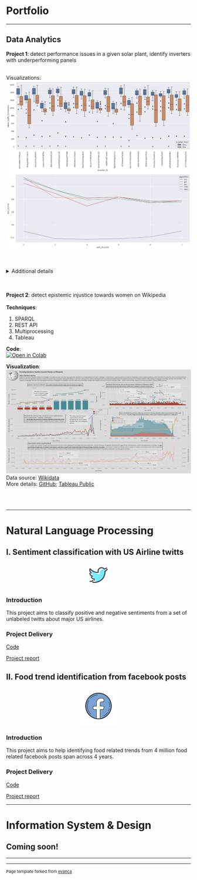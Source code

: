 ﻿# **Portfolio**

---
## **Data Analytics**

**Project 1**: detect performance issues in a given solar plant, identify inverters with underperforming panels<br><br>

Visualizations:<br>
<img src="images/inverter_light_conversion.png" width="700"/> 
<img src="images/optimal K.png" width="700"/><br>
<br><br>

<details>
<summary>Additional details</summary>
<br>
Techniques:

 1. EDA 
 2. Clustering 
 3. Time-series analysis

<br>
Code: <a  href="https://colab.research.google.com/drive/1btPn-c57E9ND-kv4wNZT-GEnkKFZuW44?usp=sharing"  target="_parent"><img  src="https://colab.research.google.com/assets/colab-badge.svg"  alt="Open in Colab"/></a>

Data source: [Kaggle](https://www.kaggle.com/anikannal/solar-power-generation-data) <br>
	More details: [GitHub](https://github.com/mx-hxh/colab-solar)
</details>
&nbsp;<br>&nbsp;<br>

**Project 2**: detect epistemic injustice towards women on Wikipedia
</br><br>
**Techniques**:

 1. SPARQL
 2. REST API
 3. Multiprocessing
 4. Tableau

**Code**:<br>
<a href="https://colab.research.google.com/drive/1k4TkItYtppNolsXvqVLrPQvIeGS6mrCy?usp=sharing"  target="_parent"><img  src="https://colab.research.google.com/assets/colab-badge.svg"  alt="Open in Colab"/></a>
 
 **Visualization**:<br>
<img src="images/Epistemic_injustice_tableau.png" width="700"/> <br>
Data source: [Wikidata](https://query.wikidata.org/) <br>
More details: [GitHub](https://github.com/mx-hxh/epistemic-injustice-on-wikipedia); [Tableau Public](https://public.tableau.com/app/profile/miao.xi/viz/DecodingEpistemicInjusticetowardsWomenonWikipedia/Dashboard)
</details>
&nbsp;<br>&nbsp;<br>


---

# **Natural Language Processing**
## **I. Sentiment classification with US Airline twitts**

<div align="center"><img src="images/icons8-twitter-64.png?raw=true"/></div>

### **Introduction**
This project aims to classify positive and negative sentiments from a set of unlabeled twitts about major US airlines.

### **Project Delivery**
[Code](/Codes/R/US_Airline_Sentiment)

[Project report](/pdf/USAirline_Report.pdf)

## **II. Food trend identification from facebook posts**

<div align="center"><img src="images/icons8-facebook-100.png?raw=true"/></div>

### **Introduction**
This project aims to help identifying food related trends from 4 million food related facebook posts span across 4 years.

### **Project Delivery**
[Code](/Codes/R/Food_Trend_Facebook)

[Project report](/pdf/Cauliflower_Report.pdf)

---

# **Information System & Design**
## **Coming soon!**


---




---
<p style="font-size:11px">Page template forked from <a href="https://github.com/evanca/quick-portfolio">evanca</a></p>
<!-- Remove above link if you don't want to attibute -->
